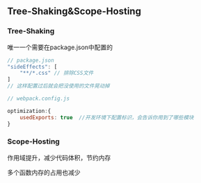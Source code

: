 ## Tree-Shaking&Scope-Hosting



### Tree-Shaking

唯一一个需要在package.json中配置的

```javascript
// package.json
"sideEffects": [
    "**/*.css" // 排除CSS文件
]
// 这样配置过后就会把没使用的文件晃动掉
```

```javascript
// webpack.config.js

optimization:{
    usedExports: true  //开发环境下配置标识，会告诉你用到了哪些模块
}
```



### Scope-Hosting

作用域提升，减少代码体积，节约内存

多个函数内存的占用也减少
